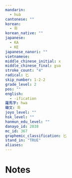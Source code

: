```yaml
---
mandarin:
  - huà
cantonese: ""
korean:
  - 화
korean_native: ""
japanese:
  - KA
  - KE
japanese_nanori: ""
vietnamese:
middle_chinese_initial: x
middle_chinese_final: ɣua
stroke_count: "4"
radical: 匕
skip_number: 1-2-2
grade_level: 2
pos: ""
english:
  - -ification
羅馬字: hwa
韓文: 화
joyo_level: ""
hsk_level: ""
hanmun_edu_level: ""
danayo_id: 2038
mc_id: 367
graphemic_classification: 匕
stand_in: "TRUE"
aliases:
---
```


# Notes

